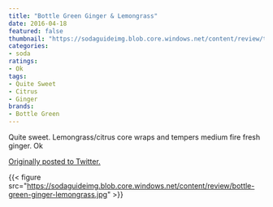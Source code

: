 ```yaml
---
title: "Bottle Green Ginger & Lemongrass"
date: 2016-04-18
featured: false
thumbnail: "https://sodaguideimg.blob.core.windows.net/content/review/thumbs/bottle-green-ginger-lemongrass.jpg"
categories:
- soda
ratings:
- Ok
tags:
- Quite Sweet
- Citrus
- Ginger
brands:
- Bottle Green
---
```


Quite sweet. Lemongrass/citrus core wraps and tempers medium fire fresh ginger. Ok

[Originally posted to Twitter.](https://twitter.com/Cavorter/status/722123190202290176)

{{< figure src="https://sodaguideimg.blob.core.windows.net/content/review/bottle-green-ginger-lemongrass.jpg" >}}

